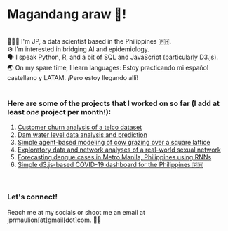 # Magandang araw 👋!

<br>
🧑🏽‍💻 I'm JP, a data scientist based in the Philippines 🇵🇭. <br>
⚙️ I'm interested in bridging AI and epidemiology. <br>
🗣️ I speak Python, R, and a bit of SQL and JavaScript (particularly D3.js). <br>
🌏 On my spare time, I learn languages: Estoy practicando mi español castellano y LATAM. ¡Pero estoy llegando allí! <br>

<br>

### Here are some of the projects that I worked on so far (I add at least _one_ project per month!):
1. [Customer churn analysis of a telco dataset](https://github.com/jprmaulion/customer-churn-analysis) <br>
2. [Dam water level data analysis and prediction](https://github.com/jprmaulion/dam-waterLevel-prediction) <br>
3. [Simple agent-based modeling of cow grazing over a square lattice](https://github.com/jprmaulion/abm-cowGrazing) <br>
4. [Exploratory data and network analyses of a real-world sexual network](https://github.com/jprmaulion/sexualNetwork-analysis) <br>
5. [Forecasting dengue cases in Metro Manila, Philippines using RNNs](https://github.com/jprmaulion/rnn_dengue) <br>
6. [Simple d3.js-based COVID-19 dashboard for the Philippines 🇵🇭](https://github.com/jprmaulion/d3js-covid19ph) <br>

<br>

### Let's connect!
Reach me at my socials or shoot me an email at jprmaulion[at]gmail[dot]com. 🫶🏾 
